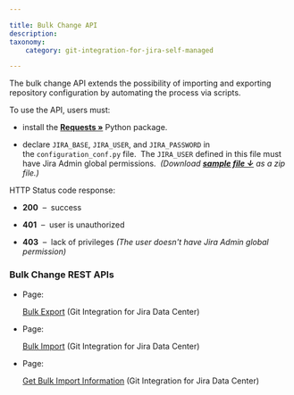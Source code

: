 ```yaml
---

title: Bulk Change API
description:
taxonomy:
    category: git-integration-for-jira-self-managed

---
```


The bulk change API extends the possibility of importing and exporting repository configuration by automating the process via scripts.

To use the API, users must:

*   install the [**Requests »**](http://docs.python-requests.org/en/latest/user/install/#install) Python package.

*   declare `JIRA_BASE`, `JIRA_USER`, and `JIRA_PASSWORD` in the `configuration_conf.py` file.  The `JIRA_USER` defined in this file must have Jira Admin global permissions.  _(Download_ [_**sample file ↓**_](https://bigbrassband.com/files/configuration_conf.zip) _as a zip file.)_


HTTP Status code response:

*   **200**  –  success

*   **401**  –  user is unauthorized

*   **403**  –  lack of privileges _(The user doesn't have Jira Admin global permission)_


### Bulk Change REST APIs

*   Page:

    [Bulk Export](/git-integration-for-jira-self-managed/Bulk-Export) (Git Integration for Jira Data Center)

*   Page:

    [Bulk Import](/git-integration-for-jira-self-managed/Bulk-Import) (Git Integration for Jira Data Center)

*   Page:

    [Get Bulk Import Information](/wiki/spaces/GIJDC/pages/421298278/Get+Bulk+Import+Information) (Git Integration for Jira Data Center)